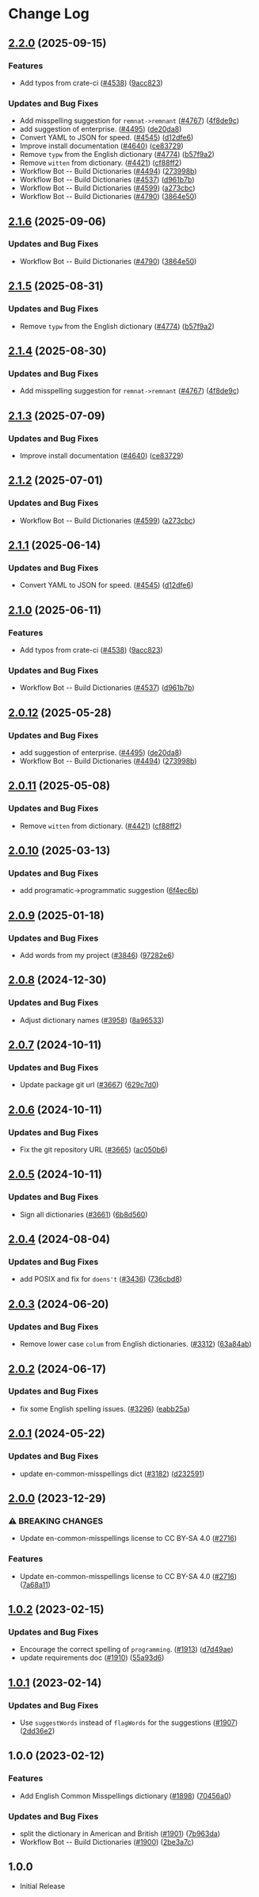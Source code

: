 # Change Log

## [2.2.0](https://github.com/Omcsesz/cspell-dicts/compare/@cspell/dict-en-common-misspellings@2.1.6...@cspell/dict-en-common-misspellings@2.2.0) (2025-09-15)


### Features

* Add typos from crate-ci ([#4538](https://github.com/Omcsesz/cspell-dicts/issues/4538)) ([9acc823](https://github.com/Omcsesz/cspell-dicts/commit/9acc823eb836c106a93843b93982c13043d22a2d))


### Updates and Bug Fixes

* Add misspelling suggestion for `remnat->remnant` ([#4767](https://github.com/Omcsesz/cspell-dicts/issues/4767)) ([4f8de9c](https://github.com/Omcsesz/cspell-dicts/commit/4f8de9cecb1333c9d0426449e7ecad782be88c31))
* add suggestion of enterprise. ([#4495](https://github.com/Omcsesz/cspell-dicts/issues/4495)) ([de20da8](https://github.com/Omcsesz/cspell-dicts/commit/de20da81f2d3f6fd41d40244df1a74f4b5be8ebd))
* Convert YAML to JSON for speed. ([#4545](https://github.com/Omcsesz/cspell-dicts/issues/4545)) ([d12dfe6](https://github.com/Omcsesz/cspell-dicts/commit/d12dfe65ece54a1508533c3aed44ceb6e79af4da))
* Improve install documentation ([#4640](https://github.com/Omcsesz/cspell-dicts/issues/4640)) ([ce83729](https://github.com/Omcsesz/cspell-dicts/commit/ce837295163125b6ff57494d9de1609edc6204e6))
* Remove `typw` from the English dictionary ([#4774](https://github.com/Omcsesz/cspell-dicts/issues/4774)) ([b57f9a2](https://github.com/Omcsesz/cspell-dicts/commit/b57f9a2db71043ffa16f7c895fa8b82f39f5bb78))
* Remove `witten` from dictionary. ([#4421](https://github.com/Omcsesz/cspell-dicts/issues/4421)) ([cf88ff2](https://github.com/Omcsesz/cspell-dicts/commit/cf88ff2419366f74e4558236b00eef5740e12038))
* Workflow Bot -- Build Dictionaries ([#4494](https://github.com/Omcsesz/cspell-dicts/issues/4494)) ([273998b](https://github.com/Omcsesz/cspell-dicts/commit/273998b2f0a005186220b71948d72556d923de57))
* Workflow Bot -- Build Dictionaries ([#4537](https://github.com/Omcsesz/cspell-dicts/issues/4537)) ([d961b7b](https://github.com/Omcsesz/cspell-dicts/commit/d961b7bddf2390d7606681433b4245aa2b660778))
* Workflow Bot -- Build Dictionaries ([#4599](https://github.com/Omcsesz/cspell-dicts/issues/4599)) ([a273cbc](https://github.com/Omcsesz/cspell-dicts/commit/a273cbca8dfc04a9635fe701f2184d56c170eb1d))
* Workflow Bot -- Build Dictionaries ([#4790](https://github.com/Omcsesz/cspell-dicts/issues/4790)) ([3864e50](https://github.com/Omcsesz/cspell-dicts/commit/3864e508eac5c7fbb3124b54d8acd28985a234af))

## [2.1.6](https://github.com/streetsidesoftware/cspell-dicts/compare/@cspell/dict-en-common-misspellings@2.1.5...@cspell/dict-en-common-misspellings@2.1.6) (2025-09-06)


### Updates and Bug Fixes

* Workflow Bot -- Build Dictionaries ([#4790](https://github.com/streetsidesoftware/cspell-dicts/issues/4790)) ([3864e50](https://github.com/streetsidesoftware/cspell-dicts/commit/3864e508eac5c7fbb3124b54d8acd28985a234af))

## [2.1.5](https://github.com/streetsidesoftware/cspell-dicts/compare/@cspell/dict-en-common-misspellings@2.1.4...@cspell/dict-en-common-misspellings@2.1.5) (2025-08-31)


### Updates and Bug Fixes

* Remove `typw` from the English dictionary ([#4774](https://github.com/streetsidesoftware/cspell-dicts/issues/4774)) ([b57f9a2](https://github.com/streetsidesoftware/cspell-dicts/commit/b57f9a2db71043ffa16f7c895fa8b82f39f5bb78))

## [2.1.4](https://github.com/streetsidesoftware/cspell-dicts/compare/@cspell/dict-en-common-misspellings@2.1.3...@cspell/dict-en-common-misspellings@2.1.4) (2025-08-30)


### Updates and Bug Fixes

* Add misspelling suggestion for `remnat->remnant` ([#4767](https://github.com/streetsidesoftware/cspell-dicts/issues/4767)) ([4f8de9c](https://github.com/streetsidesoftware/cspell-dicts/commit/4f8de9cecb1333c9d0426449e7ecad782be88c31))

## [2.1.3](https://github.com/streetsidesoftware/cspell-dicts/compare/@cspell/dict-en-common-misspellings@2.1.2...@cspell/dict-en-common-misspellings@2.1.3) (2025-07-09)


### Updates and Bug Fixes

* Improve install documentation ([#4640](https://github.com/streetsidesoftware/cspell-dicts/issues/4640)) ([ce83729](https://github.com/streetsidesoftware/cspell-dicts/commit/ce837295163125b6ff57494d9de1609edc6204e6))

## [2.1.2](https://github.com/streetsidesoftware/cspell-dicts/compare/@cspell/dict-en-common-misspellings@2.1.1...@cspell/dict-en-common-misspellings@2.1.2) (2025-07-01)


### Updates and Bug Fixes

* Workflow Bot -- Build Dictionaries ([#4599](https://github.com/streetsidesoftware/cspell-dicts/issues/4599)) ([a273cbc](https://github.com/streetsidesoftware/cspell-dicts/commit/a273cbca8dfc04a9635fe701f2184d56c170eb1d))

## [2.1.1](https://github.com/streetsidesoftware/cspell-dicts/compare/@cspell/dict-en-common-misspellings@2.1.0...@cspell/dict-en-common-misspellings@2.1.1) (2025-06-14)


### Updates and Bug Fixes

* Convert YAML to JSON for speed. ([#4545](https://github.com/streetsidesoftware/cspell-dicts/issues/4545)) ([d12dfe6](https://github.com/streetsidesoftware/cspell-dicts/commit/d12dfe65ece54a1508533c3aed44ceb6e79af4da))

## [2.1.0](https://github.com/streetsidesoftware/cspell-dicts/compare/@cspell/dict-en-common-misspellings@2.0.12...@cspell/dict-en-common-misspellings@2.1.0) (2025-06-11)


### Features

* Add typos from crate-ci ([#4538](https://github.com/streetsidesoftware/cspell-dicts/issues/4538)) ([9acc823](https://github.com/streetsidesoftware/cspell-dicts/commit/9acc823eb836c106a93843b93982c13043d22a2d))


### Updates and Bug Fixes

* Workflow Bot -- Build Dictionaries ([#4537](https://github.com/streetsidesoftware/cspell-dicts/issues/4537)) ([d961b7b](https://github.com/streetsidesoftware/cspell-dicts/commit/d961b7bddf2390d7606681433b4245aa2b660778))

## [2.0.12](https://github.com/streetsidesoftware/cspell-dicts/compare/@cspell/dict-en-common-misspellings@2.0.11...@cspell/dict-en-common-misspellings@2.0.12) (2025-05-28)


### Updates and Bug Fixes

* add suggestion of enterprise. ([#4495](https://github.com/streetsidesoftware/cspell-dicts/issues/4495)) ([de20da8](https://github.com/streetsidesoftware/cspell-dicts/commit/de20da81f2d3f6fd41d40244df1a74f4b5be8ebd))
* Workflow Bot -- Build Dictionaries ([#4494](https://github.com/streetsidesoftware/cspell-dicts/issues/4494)) ([273998b](https://github.com/streetsidesoftware/cspell-dicts/commit/273998b2f0a005186220b71948d72556d923de57))

## [2.0.11](https://github.com/streetsidesoftware/cspell-dicts/compare/@cspell/dict-en-common-misspellings@2.0.10...@cspell/dict-en-common-misspellings@2.0.11) (2025-05-08)


### Updates and Bug Fixes

* Remove `witten` from dictionary. ([#4421](https://github.com/streetsidesoftware/cspell-dicts/issues/4421)) ([cf88ff2](https://github.com/streetsidesoftware/cspell-dicts/commit/cf88ff2419366f74e4558236b00eef5740e12038))

## [2.0.10](https://github.com/streetsidesoftware/cspell-dicts/compare/@cspell/dict-en-common-misspellings@2.0.9...@cspell/dict-en-common-misspellings@2.0.10) (2025-03-13)


### Updates and Bug Fixes

* add programatic-&gt;programmatic suggestion ([6f4ec6b](https://github.com/streetsidesoftware/cspell-dicts/commit/6f4ec6b8376732a7ee6b120d5a1d28b5c142a6be))

## [2.0.9](https://github.com/streetsidesoftware/cspell-dicts/compare/@cspell/dict-en-common-misspellings@2.0.8...@cspell/dict-en-common-misspellings@2.0.9) (2025-01-18)


### Updates and Bug Fixes

* Add words from my project ([#3846](https://github.com/streetsidesoftware/cspell-dicts/issues/3846)) ([97282e6](https://github.com/streetsidesoftware/cspell-dicts/commit/97282e6f3e0022e5f527acbb5746a47dbb37d822))

## [2.0.8](https://github.com/streetsidesoftware/cspell-dicts/compare/@cspell/dict-en-common-misspellings@2.0.7...@cspell/dict-en-common-misspellings@2.0.8) (2024-12-30)


### Updates and Bug Fixes

* Adjust dictionary names ([#3958](https://github.com/streetsidesoftware/cspell-dicts/issues/3958)) ([8a96533](https://github.com/streetsidesoftware/cspell-dicts/commit/8a96533bec21280103740868b81559437c413501))

## [2.0.7](https://github.com/streetsidesoftware/cspell-dicts/compare/@cspell/dict-en-common-misspellings@2.0.6...@cspell/dict-en-common-misspellings@2.0.7) (2024-10-11)


### Updates and Bug Fixes

* Update package git url ([#3667](https://github.com/streetsidesoftware/cspell-dicts/issues/3667)) ([629c7d0](https://github.com/streetsidesoftware/cspell-dicts/commit/629c7d0a5e1bacad1d3874b1f8372edc3494ef97))

## [2.0.6](https://github.com/streetsidesoftware/cspell-dicts/compare/@cspell/dict-en-common-misspellings@2.0.5...@cspell/dict-en-common-misspellings@2.0.6) (2024-10-11)


### Updates and Bug Fixes

* Fix the git repository URL ([#3665](https://github.com/streetsidesoftware/cspell-dicts/issues/3665)) ([ac050b6](https://github.com/streetsidesoftware/cspell-dicts/commit/ac050b697d57820109995e92fac5ccc32ced1723))

## [2.0.5](https://github.com/streetsidesoftware/cspell-dicts/compare/@cspell/dict-en-common-misspellings@2.0.4...@cspell/dict-en-common-misspellings@2.0.5) (2024-10-11)


### Updates and Bug Fixes

* Sign all dictionaries ([#3661](https://github.com/streetsidesoftware/cspell-dicts/issues/3661)) ([6b8d560](https://github.com/streetsidesoftware/cspell-dicts/commit/6b8d560cf51a593458ce42bca415859f872cfc97))

## [2.0.4](https://github.com/streetsidesoftware/cspell-dicts/compare/@cspell/dict-en-common-misspellings@2.0.3...@cspell/dict-en-common-misspellings@2.0.4) (2024-08-04)


### Updates and Bug Fixes

* add POSIX and fix for `doens't` ([#3436](https://github.com/streetsidesoftware/cspell-dicts/issues/3436)) ([736cbd8](https://github.com/streetsidesoftware/cspell-dicts/commit/736cbd84e216fee438031497a0656a19a962e61f))

## [2.0.3](https://github.com/streetsidesoftware/cspell-dicts/compare/@cspell/dict-en-common-misspellings@2.0.2...@cspell/dict-en-common-misspellings@2.0.3) (2024-06-20)


### Updates and Bug Fixes

* Remove lower case `colum` from English dictionaries. ([#3312](https://github.com/streetsidesoftware/cspell-dicts/issues/3312)) ([63a84ab](https://github.com/streetsidesoftware/cspell-dicts/commit/63a84abee92c461a9fb495d5a0060adc0fdee1a3))

## [2.0.2](https://github.com/streetsidesoftware/cspell-dicts/compare/@cspell/dict-en-common-misspellings@2.0.1...@cspell/dict-en-common-misspellings@2.0.2) (2024-06-17)

<!--- cspell:ignore colum --->

### Updates and Bug Fixes

* fix some English spelling issues. ([#3296](https://github.com/streetsidesoftware/cspell-dicts/issues/3296)) ([eabb25a](https://github.com/streetsidesoftware/cspell-dicts/commit/eabb25a790c0d44b6c929cc6cc42f784c261fa11))

## [2.0.1](https://github.com/streetsidesoftware/cspell-dicts/compare/@cspell/dict-en-common-misspellings@2.0.0...@cspell/dict-en-common-misspellings@2.0.1) (2024-05-22)


### Updates and Bug Fixes

* update en-common-misspellings dict ([#3182](https://github.com/streetsidesoftware/cspell-dicts/issues/3182)) ([d232591](https://github.com/streetsidesoftware/cspell-dicts/commit/d23259196f44cebe9f2039e94fe10fc38972afb4))

## [2.0.0](https://github.com/streetsidesoftware/cspell-dicts/compare/@cspell/dict-en-common-misspellings@1.0.2...@cspell/dict-en-common-misspellings@2.0.0) (2023-12-29)


### ⚠ BREAKING CHANGES

* Update en-common-misspellings license to CC BY-SA 4.0 ([#2716](https://github.com/streetsidesoftware/cspell-dicts/issues/2716))

### Features

* Update en-common-misspellings license to CC BY-SA 4.0 ([#2716](https://github.com/streetsidesoftware/cspell-dicts/issues/2716)) ([7a68a11](https://github.com/streetsidesoftware/cspell-dicts/commit/7a68a11f07864660d109caa8af4d55dc18738a58))

## [1.0.2](https://github.com/streetsidesoftware/cspell-dicts/compare/@cspell/dict-en-common-misspellings@1.0.1...@cspell/dict-en-common-misspellings@1.0.2) (2023-02-15)


### Updates and Bug Fixes

* Encourage the correct spelling of `programming`. ([#1913](https://github.com/streetsidesoftware/cspell-dicts/issues/1913)) ([d7d49ae](https://github.com/streetsidesoftware/cspell-dicts/commit/d7d49ae821418716d8268cb4934d8e06231dc06e))
* update requirements doc ([#1910](https://github.com/streetsidesoftware/cspell-dicts/issues/1910)) ([55a93d6](https://github.com/streetsidesoftware/cspell-dicts/commit/55a93d6d4d017d99073922fb4085db4359ac401e))

## [1.0.1](https://github.com/streetsidesoftware/cspell-dicts/compare/@cspell/dict-en-common-misspellings@1.0.0...@cspell/dict-en-common-misspellings@1.0.1) (2023-02-14)


### Updates and Bug Fixes

* Use `suggestWords` instead of `flagWords` for the suggestions ([#1907](https://github.com/streetsidesoftware/cspell-dicts/issues/1907)) ([2dd36e2](https://github.com/streetsidesoftware/cspell-dicts/commit/2dd36e2609abe2f9ff4c242ea921fa5f4afc51c3))

## 1.0.0 (2023-02-12)


### Features

* Add English Common Misspellings dictionary ([#1898](https://github.com/streetsidesoftware/cspell-dicts/issues/1898)) ([70456a0](https://github.com/streetsidesoftware/cspell-dicts/commit/70456a0aeb2f662a5a479dcb60bed6f9ba8944aa))


### Updates and Bug Fixes

* split the dictionary in American and British ([#1901](https://github.com/streetsidesoftware/cspell-dicts/issues/1901)) ([7b963da](https://github.com/streetsidesoftware/cspell-dicts/commit/7b963da84752c97f934a775d06ca7508e4a4ba43))
* Workflow Bot -- Build Dictionaries ([#1900](https://github.com/streetsidesoftware/cspell-dicts/issues/1900)) ([2be3a7c](https://github.com/streetsidesoftware/cspell-dicts/commit/2be3a7cc64e82cc7480cefd91963bc3ddb7d9e73))

## 1.0.0

- Initial Release
